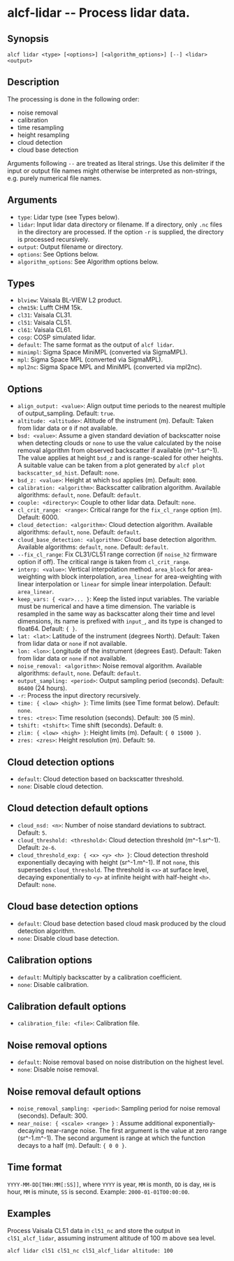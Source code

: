 
alcf-lidar -- Process lidar data.
==========

Synopsis
--------

    alcf lidar <type> [<options>] [<algorithm_options>] [--] <lidar> <output>

Description
-----------

The processing is done in the following order:

- noise removal
- calibration
- time resampling
- height resampling
- cloud detection
- cloud base detection

Arguments following `--` are treated as literal strings. Use this delimiter if the input or output file names might otherwise be interpreted as non-strings, e.g. purely numerical file names.

Arguments
---------

- `type`: Lidar type (see Types below).
- `lidar`: Input lidar data directory or filename. If a directory, only `.nc` files in the directory are processed. If the option `-r` is supplied, the directory is processed recursively.
- `output`: Output filename or directory.
- `options`: See Options below.
- `algorithm_options`: See Algorithm options below.

Types
-----

- `blview`: Vaisala BL-VIEW L2 product.
- `chm15k`: Lufft CHM 15k.
- `cl31`: Vaisala CL31.
- `cl51`: Vaisala CL51.
- `cl61`: Vaisala CL61.
- `cosp`: COSP simulated lidar.
- `default`: The same format as the output of `alcf lidar`.
- `minimpl`: Sigma Space MiniMPL (converted via SigmaMPL).
- `mpl`: Sigma Space MPL (converted via SigmaMPL).
- `mpl2nc`: Sigma Space MPL and MiniMPL (converted via mpl2nc).

Options
-------

- `align_output: <value>`: Align output time periods to the nearest multiple of output_sampling. Default: `true`.
- `altitude: <altitude>`: Altitude of the instrument (m). Default: Taken from lidar data or `0` if not available.
- `bsd: <value>`: Assume a given standard deviation of backscatter noise when detecting clouds or `none` to use the value calculated by the noise removal algorithm from observed backscatter if available (m^-1.sr^-1). The value applies at height `bsd_z` and is range-scaled for other heights. A suitable value can be taken from a plot generated by `alcf plot backscatter_sd_hist`. Default: `none`.
- `bsd_z: <value>`: Height at which `bsd` applies (m). Default: `8000`.
- `calibration: <algorithm>`: Backscatter calibration algorithm. Available algorithms: `default`, `none`. Default: `default`.
- `couple: <directory>`: Couple to other lidar data. Default: `none`.
- `cl_crit_range: <range>`: Critical range for the `fix_cl_range` option (m). Default: 6000.
- `cloud_detection: <algorithm>`: Cloud detection algorithm. Available algorithms: `default`, `none`. Default: `default`.
- `cloud_base_detection: <algorithm>`: Cloud base detection algorithm. Available algorithms: `default`, `none`. Default: `default`.
- `--fix_cl_range`: Fix CL31/CL51 range correction (if `noise_h2` firmware option if off). The critical range is taken from `cl_crit_range`.
- `interp: <value>`: Vertical interpolation method. `area_block` for area-weighting with block interpolation, `area_linear` for area-weighting with linear interpolation or `linear` for simple linear interpolation. Default: `area_linear`.
- `keep_vars: { <var>... }`: Keep the listed input variables. The variable must be numerical and have a time dimension. The variable is resampled in the same way as backscatter along their time and level dimensions, its name is prefixed with `input_`, and its type is changed to float64. Default: `{ }`.
- `lat: <lat>`: Latitude of the instrument (degrees North). Default: Taken from lidar data or `none` if not available.
- `lon: <lon>`: Longitude of the instrument (degrees East). Default: Taken from lidar data or `none` if not available.
- `noise_removal: <algorithm>`: Noise removal algorithm. Available algorithms: `default`, `none`.  Default: `default`.
- `output_sampling: <period>`: Output sampling period (seconds). Default: `86400` (24 hours).
- `-r`: Process the input directory recursively.
- `time: { <low> <high> }`: Time limits (see Time format below). Default: `none`.
- `tres: <tres>`: Time resolution (seconds). Default: `300` (5 min).
- `tshift: <tshift>`: Time shift (seconds). Default: `0`.
- `zlim: { <low> <high> }`: Height limits (m). Default: `{ 0 15000 }`.
- `zres: <zres>`: Height resolution (m). Default: `50`.

Cloud detection options
-----------------------

- `default`: Cloud detection based on backscatter threshold.
- `none`: Disable cloud detection.

Cloud detection default options
-------------------------------

- `cloud_nsd: <n>`: Number of noise standard deviations to subtract. Default: `5`.
- `cloud_threshold: <threshold>`: Cloud detection threshold (m^-1.sr^-1). Default: `2e-6`.
- `cloud_threshold_exp: { <x> <y> <h> }`: Cloud detection threshold exponentially decaying with height (sr^-1.m^-1). If not `none`, this supersedes `cloud_threshold`. The threshold is `<x>` at surface level, decaying exponentially to `<y>` at infinite height with half-height `<h>`. Default: `none`.

Cloud base detection options
----------------------------

- `default`: Cloud base detection based cloud mask produced by the cloud detection algorithm.
- `none`: Disable cloud base detection.

Calibration options
-------------------

- `default`: Multiply backscatter by a calibration coefficient.
- `none`: Disable calibration.

Calibration default options
---------------------------

- `calibration_file: <file>`: Calibration file.

Noise removal options
---------------------

- `default`: Noise removal based on noise distribution on the highest level.
- `none`: Disable noise removal.

Noise removal default options
-----------------------------

- `noise_removal_sampling: <period>`: Sampling period for noise removal (seconds). Default: 300.
- `near_noise: { <scale> <range> }` : Assume additional exponentially-decaying near-range noise. The first argument is the value at zero range (sr^-1.m^-1). The second argument is range at which the function decays to a half (m). Default: `{ 0 0 }`.

Time format
-----------

`YYYY-MM-DD[THH:MM[:SS]]`, where `YYYY` is year, `MM` is month, `DD` is day, `HH` is hour, `MM` is minute, `SS` is second. Example: `2000-01-01T00:00:00`.

Examples
--------

Process Vaisala CL51 data in `cl51_nc` and store the output in `cl51_alcf_lidar`, assuming instrument altitude of 100 m above sea level.

    alcf lidar cl51 cl51_nc cl51_alcf_lidar altitude: 100
	